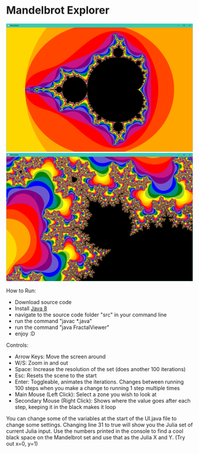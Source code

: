 # Mandelbrot Explorer

![Main View](Capture1.PNG)
![Zoomed In](Capture2.PNG)

How to Run:

- Download source code
- Install [Java 8](https://www.oracle.com/java/technologies/downloads/#java8)
- navigate to the source code folder "src" in your command line
- run the command "javac *.java"
- run the command "java FractalViewer"
- enjoy :D

Controls:

 -	Arrow Keys: Move the screen around
 -  W/S: Zoom in and out
 -	Space: Increase the resolution of the set (does another 100 iterations)
 -	Esc: Resets the scene to the start
 -	Enter: Toggleable, animates the iterations. Changes between running 100 steps when you make a change to running 1 step multiple times
 -	Main Mouse (Left Click): Select a zone you wish to look at
 -	Secondary Mouse (Right Click): Shows where the value goes after each step, keeping it in the black makes it loop
 
 You can change some of the variables at the start of the UI.java file to change some settings. Changing line 31 to true will show you the Julia set of current Julia input. Use the numbers printed in the console to find a cool black space on the Mandelbrot set and use that as the Julia X and Y. (Try out x=0, y=1)
